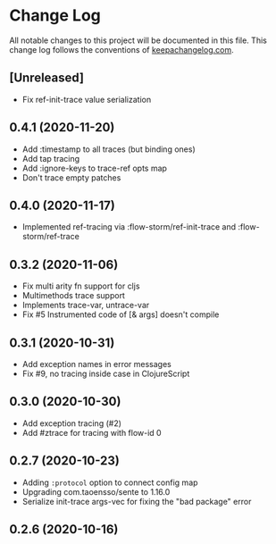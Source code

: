 # Change Log
All notable changes to this project will be documented in this file. This change log follows the conventions of [keepachangelog.com](http://keepachangelog.com/).

## [Unreleased]

- Fix ref-init-trace value serialization

## 0.4.1 (2020-11-20)

- Add :timestamp to all traces (but binding ones)
- Add tap tracing
- Add :ignore-keys to trace-ref opts map
- Don't trace empty patches

## 0.4.0 (2020-11-17)

- Implemented ref-tracing via :flow-storm/ref-init-trace and :flow-storm/ref-trace

## 0.3.2 (2020-11-06)

- Fix multi arity fn support for cljs
- Multimethods trace support
- Implements trace-var, untrace-var 
- Fix #5 Instrumented code of [& args] doesn't compile

## 0.3.1 (2020-10-31)

- Add exception names in error messages
- Fix #9, no tracing inside case in ClojureScript

## 0.3.0 (2020-10-30)

- Add exception tracing (#2)
- Add #ztrace for tracing with flow-id 0

## 0.2.7 (2020-10-23)

- Adding `:protocol` option to connect config map
- Upgrading com.taoensso/sente to 1.16.0
- Serialize init-trace args-vec for fixing the "bad package" error

## 0.2.6 (2020-10-16)
